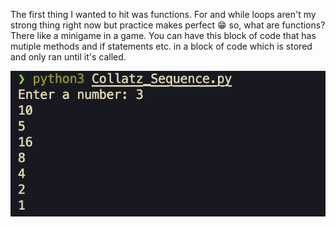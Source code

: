 The first thing I wanted to hit was functions. For and while loops aren't my strong thing right now but practice makes perfect 😁 so, what are functions? There like a minigame in a game. You can have this block of code that has mutiple methods and if statements etc. in a block of code which is stored and only ran until it's called. 

![Screenshot](https://github.com/ArtistYay/Python_Projects/blob/main/1_Collatz_Sequence/Screenshot%202023-06-05%20at%209.50.14%20PM.png)